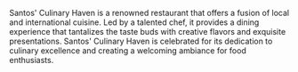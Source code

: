 Santos' Culinary Haven is a renowned restaurant that offers a fusion of local and international cuisine. Led by a talented chef, it provides a dining experience that tantalizes the taste buds with creative flavors and exquisite presentations. Santos' Culinary Haven is celebrated for its dedication to culinary excellence and creating a welcoming ambiance for food enthusiasts.